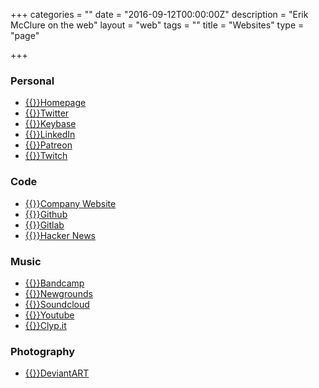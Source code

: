 +++
categories = ""
date = "2016-09-12T00:00:00Z"
description = "Erik McClure on the web"
layout = "web"
tags = ""
title = "Websites"
type = "page"

+++
### Personal
 * [{{<icon home fa-lg>}}Homepage](/)
 * [{{<icon twitter fa-lg>}}Twitter](https://twitter.com/erikmcclure0173)
 * [{{<icon key fa-lg>}}Keybase](https://keybase.io/erikmcclure)
 * [{{<icon linkedin fa-lg>}}LinkedIn](https://www.linkedin.com/in/erikmcclure/)
 * [{{<icon paypal fa-lg>}}Patreon](https://www.patreon.com/erikmcclure)
 * [{{<icon twitch fa-lg>}}Twitch](https://www.twitch.tv/erikmcclure)
 
### Code
 * [{{<icon globe fa-lg>}}Company Website](http://fundament.software/)
 * [{{<icon github fa-lg>}}Github](https://github.com/erikmcclure)
 * [{{<icon gitlab fa-lg>}}Gitlab](https://gitlab.com/erikmcclure)
 * [{{<icon hacker-news fa-lg>}}Hacker News](https://news.ycombinator.com/user?id=blackhole)
 
### Music
  * [{{<icon bandcamp fa-lg>}}Bandcamp](https://erikmcclure.bandcamp.com/)
  * [{{<icon globe fa-lg>}}Newgrounds](https://erikmcclure.newgrounds.com/)
  * [{{<icon soundcloud fa-lg>}}Soundcloud](https://soundcloud.com/erik_mcclure)
  * [{{<icon youtube fa-lg>}}Youtube](https://www.youtube.com/c/erikmcclure)
  * [{{<icon music fa-lg>}}Clyp.it](https://clyp.it/user/0xgutex4)
  
### Photography
  * [{{<icon deviantart fa-lg>}}DeviantART](https://erikmcclure.deviantart.com/)